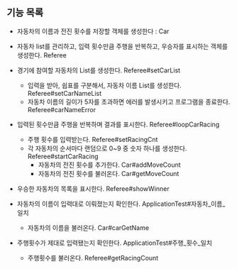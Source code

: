 ## 기능 목록

- 자동차의 이름과 전진 횟수를 저장할 객체를 생성한다 : Car
- 자동차 list를 관리하고, 입력 횟수만큼 주행을 반복하고, 우승자를 표시하는 객체를 생성한다. Referee

- 경기에 참여할 자동차의 List를 생성한다. Referee#setCarList
  - 입력을 받아, 쉽표를 구분해서, 자동차 이름 List를 생성한다. Referee#setCarNameList 
  - 자동차 이름의 길이가 5자를 초과하면 에러를 발생시키고 프로그램을 종료한다. Referee#carNameError
- 입력된 횟수만큼 주행을 반복하며 결과를 표시한다. Referee#loopCarRacing
    - 주행 횟수를 입력받는다. Referee#setRacingCnt
    - 각 자동차의 순서마다 랜덤으로 0~9 중 숫자 하나를 생성한다. Referee#startCarRacing
      -  자동차의 전진 횟수를 추가한다. Car#addMoveCount
      -  자동차의 전진 횟수를 불러온다. Car#getMoveCount
- 우승한 자동차의 목록을 표시한다. Referee#showWinner

- 자동차의 이름이 입력대로 이뤄졌는지 확인한다. ApplicationTest#자동차_이름_일치
  - 자동차의 이름을 불러온다. Car#carGetName
- 주행횟수가 제대로 입력됐는지 확인한다. ApplicationTest#주행_횟수_일치
  - 주행횟수를 불러온다. Referee#getRacingCount